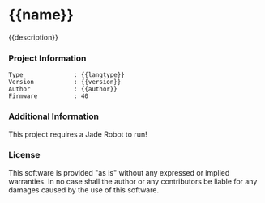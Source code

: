 {{name}}
================

{{description}}

### Project Information
```
Type              : {{langtype}}
Version           : {{version}}
Author            : {{author}}
Firmware          : 40
```

### Additional Information
This project requires a Jade Robot to run!

### License
This software is provided "as is" without any expressed or implied warranties.  In no case shall the author or any contributors be liable for any damages caused by the use of this software.
